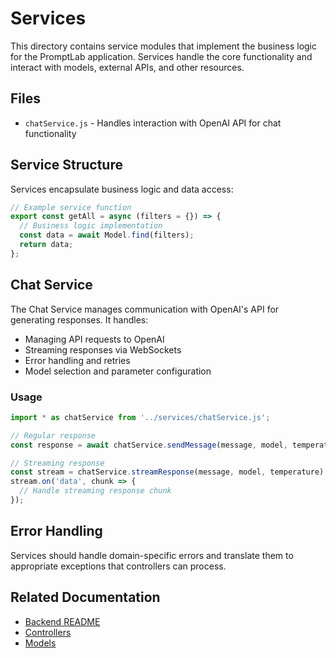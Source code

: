 # Services

This directory contains service modules that implement the business logic for the PromptLab application. Services handle the core functionality and interact with models, external APIs, and other resources.

## Files

- `chatService.js` - Handles interaction with OpenAI API for chat functionality

## Service Structure

Services encapsulate business logic and data access:

```javascript
// Example service function
export const getAll = async (filters = {}) => {
  // Business logic implementation
  const data = await Model.find(filters);
  return data;
};
```

## Chat Service

The Chat Service manages communication with OpenAI's API for generating responses. It handles:

- Managing API requests to OpenAI
- Streaming responses via WebSockets
- Error handling and retries
- Model selection and parameter configuration

### Usage

```javascript
import * as chatService from '../services/chatService.js';

// Regular response
const response = await chatService.sendMessage(message, model, temperature);

// Streaming response
const stream = chatService.streamResponse(message, model, temperature);
stream.on('data', chunk => {
  // Handle streaming response chunk
});
```

## Error Handling

Services should handle domain-specific errors and translate them to appropriate exceptions that controllers can process.

## Related Documentation

- [Backend README](../../README.md)
- [Controllers](../controllers/README.md)
- [Models](../models/README.md)